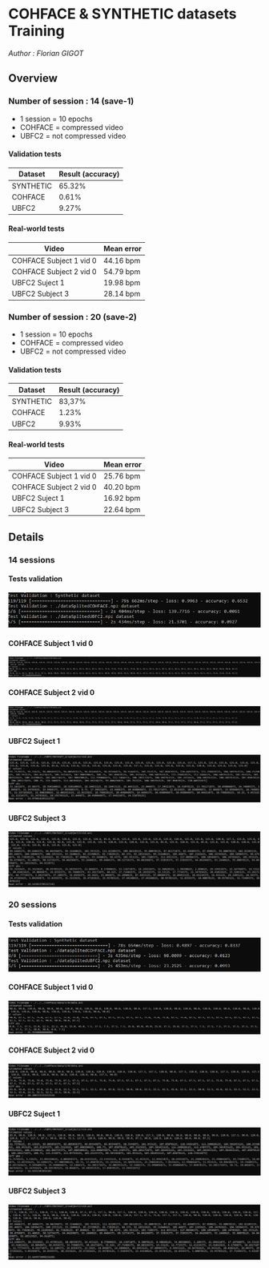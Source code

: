 # COHFACE & SYNTHETIC datasets Training

<em> Author : Florian GIGOT </em>

## Overview

### Number of session : 14 (save-1)

- 1 session  = 10 epochs
- COHFACE = compressed video
- UBFC2 = not compressed video

#### Validation tests
<table>
    <thead>
        <th>Dataset</th>
        <th>Result (accuracy)</th>
    </thead>
    <tbody>
        <tr>
            <td>SYNTHETIC</td>
            <td>65.32%</td>
        </tr>
        <tr>
            <td>COHFACE</td>
            <td>0.61%</td>
        </tr>
        <tr>
            <td>UBFC2</td>
            <td>9.27%</td>
        </tr>
    </tbody>
</table>

#### Real-world tests

<table>
    <thead>
        <th>Video</th>
        <th>Mean error </th>
    </thead>
    <tbody>
        <tr>
            <td>COHFACE Subject 1 vid 0</td>
            <td>44.16 bpm</td>
        </tr>
        <tr>
            <td>COHFACE Subject 2 vid 0</td>
            <td>54.79 bpm</td>
        </tr>
        <tr>
            <td>UBFC2 Suject 1</td>
            <td>19.98 bpm</td>
        </tr>
        <tr>
            <td>UBFC2 Subject 3</td>
            <td>28.14 bpm</td>
        </tr>
    </tbody>
</table>

### Number of session : 20 (save-2)

- 1 session  = 10 epochs
- COHFACE = compressed video
- UBFC2 = not compressed video

#### Validation tests
<table>
    <thead>
        <th>Dataset</th>
        <th>Result (accuracy)</th>
    </thead>
    <tbody>
        <tr>
            <td>SYNTHETIC</td>
            <td>83,37%</td>
        </tr>
        <tr>
            <td>COHFACE</td>
            <td>1.23%</td>
        </tr>
        <tr>
            <td>UBFC2</td>
            <td>9.93%</td>
        </tr>
    </tbody>
</table>


#### Real-world tests

<table>
    <thead>
        <th>Video</th>
        <th>Mean error </th>
    </thead>
    <tbody>
        <tr>
            <td>COHFACE Subject 1 vid 0</td>
            <td>25.76 bpm</td>
        </tr>
        <tr>
            <td>COHFACE Subject 2 vid 0</td>
            <td>40.20 bpm</td>
        </tr>
        <tr>
            <td>UBFC2 Suject 1</td>
            <td>16.92 bpm</td>
        </tr>
        <tr>
            <td>UBFC2 Subject 3</td>
            <td>22.64 bpm</td>
        </tr>
    </tbody>
</table>


## Details

### 14 sessions

#### Tests validation
![Tests validation](./imgs/test_Validation-save1.JPG)
#### COHFACE Subject 1 vid 0
![COHFACE Subject 1 vid 0](./imgs/COHFACE-1-0-save1.JPG)
#### COHFACE Subject 2 vid 0
![COHFACE Subject 2 vid 0](./imgs/COHFACE-2-0-save1.JPG)
#### UBFC2 Suject 1
![UBFC2 Suject 1](./imgs/UBFC-1-save1.JPG)
#### UBFC2 Subject 3
![UBFC2 Subject 3](./imgs/UBFC-3-save1.JPG)

### 20 sessions

#### Tests validation
![Tests validation](./imgs/test_Validation-save2.JPG)
#### COHFACE Subject 1 vid 0
![COHFACE Subject 1 vid 0](./imgs/COHFACE-1-0-save2.JPG)
#### COHFACE Subject 2 vid 0
![COHFACE Subject 2 vid 0](./imgs/COHFACE-2-0-save2.JPG)
#### UBFC2 Suject 1
![UBFC2 Suject 1](./imgs/UBFC-1-save2.JPG)
#### UBFC2 Subject 3
![UBFC2 Subject 3](./imgs/UBFC-3-save2.JPG)